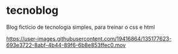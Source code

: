 # tecnoblog
Blog fictício de tecnologia simples, para treinar o css e html


https://user-images.githubusercontent.com/19416864/135177623-693e3722-8abf-4b44-89f6-6b8e853ffec0.mov

